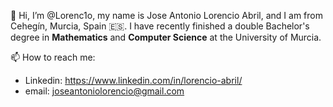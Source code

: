 👋 Hi, I’m @Lorenc1o, my name is Jose Antonio Lorencio Abril, and I am from Cehegín, Murcia, Spain 🇪🇸.
I have recently finished a double Bachelor's degree in **Mathematics** and **Computer Science** at the University of Murcia.

📫 How to reach me:
- Linkedin: https://www.linkedin.com/in/lorencio-abril/
- email: joseantoniolorencio@gmail.com
